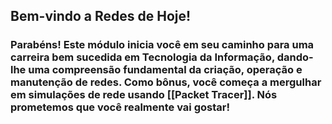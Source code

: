 ## Bem-vindo a Redes de Hoje!

### Parabéns! Este módulo inicia você em seu caminho para uma carreira bem sucedida em Tecnologia da Informação, dando-lhe uma compreensão fundamental da criação, operação e manutenção de redes. Como bônus, você começa a mergulhar em simulações de rede usando [[Packet Tracer]]. Nós prometemos que você realmente vai gostar!
